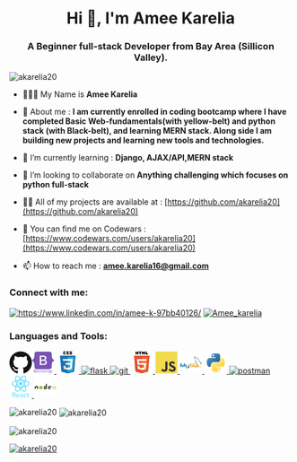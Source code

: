 <h1 align="center"> Hi 👋, I'm Amee Karelia </h1>
<h3 align="center">A Beginner full-stack Developer from Bay Area (Sillicon Valley).</h3>

<p align="left"> <img src="https://komarev.com/ghpvc/?username=akarelia20&label=Profile%20views&color=0e75b6&style=flat" alt="akarelia20" /> </p>


- 💁🏻‍♀️ My Name is **Amee Karelia**

- 💬 About me : **I am currently enrolled in coding bootcamp where I have completed Basic Web-fundamentals(with yellow-belt) and python stack (with Black-belt), and learning MERN stack. Along side I am building new projects and learning new tools and technologies.**

- 🌱 I’m currently learning : **Django, AJAX/API,MERN stack**

- 👯 I’m looking to collaborate on  **Anything challenging which focuses on python full-stack**

- 👨‍💻 All of my projects are available at : [https://github.com/akarelia20](https://github.com/akarelia20)

- 🌟 You can find me on Codewars : [https://www.codewars.com/users/akarelia20](https://www.codewars.com/users/akarelia20)

- 📫 How to reach me : **amee.karelia16@gmail.com**



<h3 align="left">Connect with me:</h3>
<p align="left">
<a href="https://linkedin.com/in/https://www.linkedin.com/in/amee-k-97bb40126/" target="blank"><img align="center" src="https://raw.githubusercontent.com/rahuldkjain/github-profile-readme-generator/master/src/images/icons/Social/linked-in-alt.svg" alt="https://www.linkedin.com/in/amee-k-97bb40126/" height="30" width="40" /></a>
<a href="https://www.hackerrank.com/Amee_karelia16" target="blank"><img align="center" src="https://raw.githubusercontent.com/rahuldkjain/github-profile-readme-generator/master/src/images/icons/Social/hackerrank.svg" alt="Amee_karelia" height="30" width="40" /></a>
</p>

<h3 align="left">Languages and Tools:</h3>
<p align="left"> <a href="https://getbootstrap.com" target="_blank" rel="noreferrer"> <img src="https://raw.githubusercontent.com/devicons/devicon/master/icons/bootstrap/bootstrap-plain-wordmark.svg" alt="bootstrap" width="40" height="40"/> </a> <a href="https://www.w3schools.com/css/" target="_blank" rel="noreferrer"> <img src="https://raw.githubusercontent.com/devicons/devicon/master/icons/css3/css3-original-wordmark.svg" alt="css3" width="40" height="40"/> </a> 
<a href="https://flask.palletsprojects.com/" target="_blank" rel="noreferrer"> <img src="https://www.vectorlogo.zone/logos/pocoo_flask/pocoo_flask-icon.svg" alt="flask" width="40" height="40"/> </a> <a href="https://git-scm.com/" target="_blank" rel="noreferrer"> <img src="https://www.vectorlogo.zone/logos/git-scm/git-scm-icon.svg" alt="git" width="40" height="40"/> </a> <a href="https://www.w3.org/html/" target="_blank" rel="noreferrer"> <img src="https://raw.githubusercontent.com/devicons/devicon/master/icons/html5/html5-original-wordmark.svg" alt="html5" width="40" height="40"/> </a> <a href="https://developer.mozilla.org/en-US/docs/Web/JavaScript" target="_blank" rel="noreferrer"> <img src="https://raw.githubusercontent.com/devicons/devicon/master/icons/javascript/javascript-original.svg" alt="javascript" width="40" height="40"/> </a> <a href="https://www.mysql.com/" target="_blank" rel="noreferrer"> <img src="https://raw.githubusercontent.com/devicons/devicon/master/icons/mysql/mysql-original-wordmark.svg" alt="mysql" width="40" height="40"/> </a> <a href="https://www.python.org" target="_blank" rel="noreferrer"> <img src="https://raw.githubusercontent.com/devicons/devicon/master/icons/python/python-original.svg" alt="python" width="40" height="40"/> </a> <img align="left" alt="GitHub" width="40" height="40"src="https://raw.githubusercontent.com/github/explore/78df643247d429f6cc873026c0622819ad797942/topics/github/github.png" /> <a href="https://postman.com" target="_blank" rel="noreferrer"> <img src="https://www.vectorlogo.zone/logos/getpostman/getpostman-icon.svg" alt="postman" width="40" height="40"/> </a> <a href="https://reactjs.org/" target="_blank" rel="noreferrer"> <img src="https://raw.githubusercontent.com/devicons/devicon/master/icons/react/react-original-wordmark.svg" alt="react" width="40" height="40"/> </a>
  <a href="https://nodejs.org" target="_blank" rel="noreferrer"> <img src="https://raw.githubusercontent.com/devicons/devicon/master/icons/nodejs/nodejs-original-wordmark.svg" alt="nodejs" width="40" height="40"/> </a> 
</p>

<p><img align="left" src="https://github-readme-stats.vercel.app/api/top-langs?username=akarelia20&show_icons=true&locale=en&layout=compact" alt="akarelia20" /></p>

<p>&nbsp;<img align="center" src="https://github-readme-stats.vercel.app/api?username=akarelia20&show_icons=true&locale=en" alt="akarelia20" /></p>

<p><img align="center" src="https://github-readme-streak-stats.herokuapp.com/?user=akarelia20&" alt="akarelia20" /></p>

<p align="left"> <a href="https://github.com/ryo-ma/github-profile-trophy"><img src="https://github-profile-trophy.vercel.app/?username=akarelia20" alt="akarelia20" /></a> </p>
